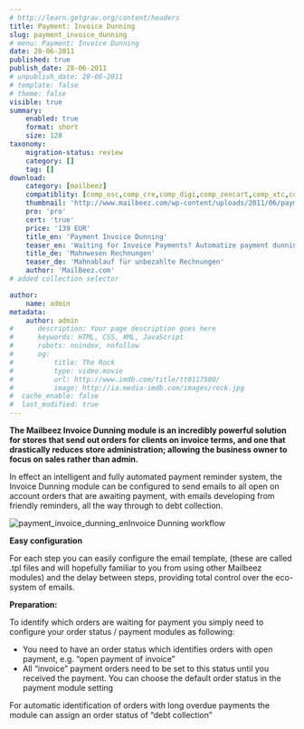```yaml
---
# http://learn.getgrav.org/content/headers
title: Payment: Invoice Dunning
slug: payment_invoice_dunning
# menu: Payment: Invoice Dunning
date: 28-06-2011
published: true
publish_date: 28-06-2011
# unpublish_date: 28-06-2011
# template: false
# theme: false
visible: true
summary:
    enabled: true
    format: short
    size: 128
taxonomy:
    migration-status: review
    category: []
    tag: []
download:
    category: [mailbeez]
    compatiblity: [comp_osc,comp_cre,comp_digi,comp_zencart,comp_xtc,comp_gambio]
    thumbnail: 'http://www.mailbeez.com/wp-content/uploads/2011/06/payment_inadvance_dunning.png'
    pro: 'pro'
    cert: 'true'
    price: '139 EUR'
    title_en: 'Payment Invoice Dunning'
    teaser_en: 'Waiting for Invoice Payments? Automatize payment dunning.'
    title_de: 'Mahnwesen Rechnungen'
    teaser_de: 'Mahnablauf für unbezahlte Rechnungen'
    author: 'MailBeez.com'
# added collection selector

author:
    name: admin
metadata:
    author: admin
#      description: Your page description goes here
#      keywords: HTML, CSS, XML, JavaScript
#      robots: noindex, nofollow
#      og:
#          title: The Rock
#          type: video.movie
#          url: http://www.imdb.com/title/tt0117500/
#          image: http://ia.media-imdb.com/images/rock.jpg
#  cache_enable: false
#  last_modified: true
---
```


**The Mailbeez Invoice Dunning module is an incredibly powerful solution for stores that send out orders for clients on invoice terms, and one that drastically reduces store administration; allowing the business owner to focus on sales rather than admin.**

In effect an intelligent and fully automated payment reminder system, the Invoice Dunning module can be configured to send emails to all open on account orders that are awaiting payment, with emails developing from friendly reminders, all the way through to debt collection.

![](http://www.mailbeez.com/wp-content/uploads/2011/06/payment_invoice_dunning_en.png "payment_invoice_dunning_en")Invoice Dunning workflow

 

**Easy configuration**

For each step you can easily configure the email template, (these are called .tpl files and will hopefully familiar to you from using other Mailbeez modules) and the delay between steps, providing total control over the eco-system of emails.

**Preparation:**

To identify which orders are waiting for payment you simply need to configure your order status / payment modules as following:

- You need to have an order status which identifies orders with open payment, e.g. “open payment of invoice”
- All “invoice” payment orders need to be set to this status until you received the payment. You can choose the default order status in the payment module setting

For automatic identification of orders with long overdue payments the module can assign an order status of “debt collection”
